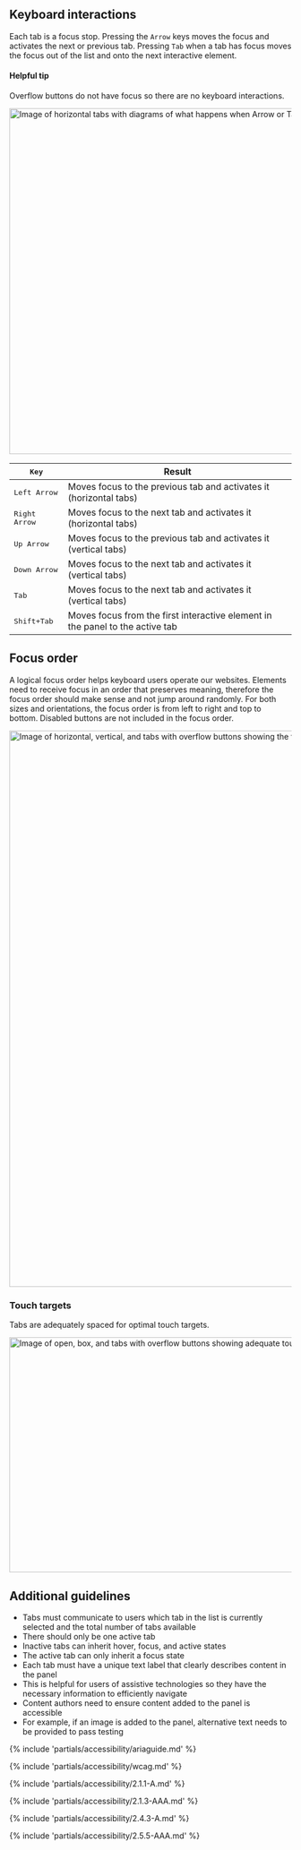 
## Keyboard interactions
Each tab is a focus stop. Pressing the <code>Arrow</code> keys moves the focus and activates the next or previous tab. Pressing <code>Tab</code> when a tab has focus moves the focus out of the list and onto the next interactive element.

<rh-alert state="info">
  <h4 slot="header">Helpful tip</h4>
  <p>Overflow buttons do not have focus so there are no keyboard interactions.</p>
</rh-alert>

<uxdot-example width-adjustment="872px">
  <img src="../tabs-a11y-keyboard-interactions.png"
        alt="Image of horizontal tabs with diagrams of what happens when Arrow or Tab keys are pressed"
        width="872"
        height="618">
</uxdot-example>

<rh-table>
  <table>
    <thead>
      <tr>
        <th scope="col" data-label="Key"><kbd>Key</th>
        <th scope="col" data-label="Result">Result</th>
      </tr>
    </thead>
    <tbody>
      <tr>
        <td data-label="Key"><kbd>Left Arrow</kbd></td>
        <td data-label="Result">Moves focus to the previous tab and activates it (horizontal tabs)</td>
      </tr>
      <tr>
        <td data-label="Key"><kbd>Right Arrow</kbd></td>
        <td data-label="Result">Moves focus to the next tab and activates it (horizontal tabs)</td>
      </tr>
      <tr>
        <td data-label="Key"><kbd>Up Arrow</kbd></td>
        <td data-label="Result">Moves focus to the previous tab and activates it (vertical tabs)</td>
      </tr>
      <tr>
        <td data-label="Key"><kbd>Down Arrow</kbd></td>
        <td data-label="Result">Moves focus to the next tab and activates it (vertical tabs)</td>
      </tr>
      <tr>
        <td data-label="Key"><kbd>Tab</kbd></td>
        <td data-label="Result">Moves focus to the next tab and activates it (vertical tabs)</td>
      </tr>
      <tr>
        <td data-label="Key"><kbd>Shift+Tab</kbd></td>
        <td data-label="Result">Moves focus from the first interactive element in the panel to the active tab</td>
      </tr>
    </tbody>
  </table>
</rh-table>


## Focus order

A logical focus order helps keyboard users operate our websites. Elements need to receive focus in an order that preserves meaning, therefore the focus order should make sense and not jump around randomly. For both sizes and orientations, the focus order is from left to right and top to bottom. Disabled buttons are not included in the focus order.

<uxdot-example width-adjustment="872px">
  <img src="../tabs-a11y-focus-order.png"
        alt="Image of horizontal, vertical, and tabs with overflow buttons showing the focus order from left to right and top to bottom"
        width="872"
        height="994">
</uxdot-example>


### Touch targets

Tabs are adequately spaced for optimal touch targets.

<uxdot-example width-adjustment="872px">
  <img src="../tabs-a11y-touch-targets.png"
        alt="Image of open, box, and tabs with overflow buttons showing adequate touch target spacing"
        width="872"
        height="420">
</uxdot-example>


## Additional guidelines
- Tabs must communicate to users which tab in the list is currently selected and the total number of tabs available
- There should only be one active tab
- Inactive tabs can inherit hover, focus, and active states
- The active tab can only inherit a focus state
- Each tab must have a unique text label that clearly describes content in the panel
- This is helpful for users of assistive technologies so they have the necessary information to efficiently navigate
- Content authors need to ensure content added to the panel is accessible
- For example, if an image is added to the panel, alternative text needs to be provided to pass testing

{% include 'partials/accessibility/ariaguide.md' %}

{% include 'partials/accessibility/wcag.md' %}

{% include 'partials/accessibility/2.1.1-A.md' %}

{% include 'partials/accessibility/2.1.3-AAA.md' %}

{% include 'partials/accessibility/2.4.3-A.md' %}

{% include 'partials/accessibility/2.5.5-AAA.md' %}
